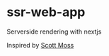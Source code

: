 # ssr-web-app
Serverside rendering with nextjs <br />

Inspired by [Scott Moss](https://twitter.com/scotups)
